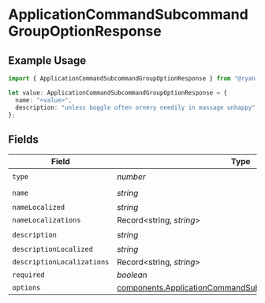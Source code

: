 # ApplicationCommandSubcommandGroupOptionResponse

## Example Usage

```typescript
import { ApplicationCommandSubcommandGroupOptionResponse } from "@ryan-blunden/discord/models/components";

let value: ApplicationCommandSubcommandGroupOptionResponse = {
  name: "<value>",
  description: "unless boggle often ornery needily in massage unhappy",
};
```

## Fields

| Field                                                                                                                            | Type                                                                                                                             | Required                                                                                                                         | Description                                                                                                                      |
| -------------------------------------------------------------------------------------------------------------------------------- | -------------------------------------------------------------------------------------------------------------------------------- | -------------------------------------------------------------------------------------------------------------------------------- | -------------------------------------------------------------------------------------------------------------------------------- |
| `type`                                                                                                                           | *number*                                                                                                                         | :heavy_check_mark:                                                                                                               | N/A                                                                                                                              |
| `name`                                                                                                                           | *string*                                                                                                                         | :heavy_check_mark:                                                                                                               | N/A                                                                                                                              |
| `nameLocalized`                                                                                                                  | *string*                                                                                                                         | :heavy_minus_sign:                                                                                                               | N/A                                                                                                                              |
| `nameLocalizations`                                                                                                              | Record<string, *string*>                                                                                                         | :heavy_minus_sign:                                                                                                               | N/A                                                                                                                              |
| `description`                                                                                                                    | *string*                                                                                                                         | :heavy_check_mark:                                                                                                               | N/A                                                                                                                              |
| `descriptionLocalized`                                                                                                           | *string*                                                                                                                         | :heavy_minus_sign:                                                                                                               | N/A                                                                                                                              |
| `descriptionLocalizations`                                                                                                       | Record<string, *string*>                                                                                                         | :heavy_minus_sign:                                                                                                               | N/A                                                                                                                              |
| `required`                                                                                                                       | *boolean*                                                                                                                        | :heavy_minus_sign:                                                                                                               | N/A                                                                                                                              |
| `options`                                                                                                                        | [components.ApplicationCommandSubcommandOptionResponse](../../models/components/applicationcommandsubcommandoptionresponse.md)[] | :heavy_minus_sign:                                                                                                               | N/A                                                                                                                              |
